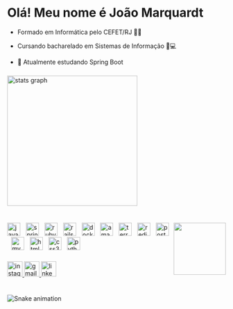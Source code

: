 <h1 align="left">Olá! Meu nome é João Marquardt</h1>

- Formado em Informática pelo CEFET/RJ 🧑‍🎓

- Cursando bacharelado em Sistemas de Informação 📗💻

- 🌱 Atualmente estudando Spring Boot

###

<div align="left">
  <img src="https://github-readme-stats.vercel.app/api?username=joaomarquardt&hide_title=false&hide_rank=false&show_icons=true&include_all_commits=true&count_private=true&disable_animations=false&theme=dark&locale=pt-br&hide_border=true" height="300" alt="stats graph"  />
</div>

#

<img align="right" height="120" src="https://media2.giphy.com/media/v1.Y2lkPTc5MGI3NjExem9leXE0bWxlcDZ1MGNybTExc2VsdHQ2MnpndTR5Njl6NWozOHhyMiZlcD12MV9pbnRlcm5hbF9naWZfYnlfaWQmY3Q9Zw/BWD3CtcudWL28/giphy.gif"  />

###
<div align="left">
    <img src="https://cdn.jsdelivr.net/gh/devicons/devicon/icons/java/java-original.svg" height="30" alt="java logo"  />
    <img width="5" />
    <img src="https://cdn.jsdelivr.net/gh/devicons/devicon/icons/spring/spring-original.svg" height="30" alt="spring logo"  />
    <img width="5" />
    <img src="https://cdn.jsdelivr.net/gh/devicons/devicon/icons/ruby/ruby-original.svg" height="30" alt="ruby logo"  />
    <img width="5" />
    <img src="https://cdn.jsdelivr.net/gh/devicons/devicon/icons/rails/rails-plain.svg" height="30" alt="rails logo"  />
    <img width="5" />
    <img src="https://cdn.jsdelivr.net/gh/devicons/devicon/icons/docker/docker-original.svg" height="30" alt="docker logo"  />
    <img width="5" />
    <img src="https://cdn.jsdelivr.net/gh/devicons/devicon/icons/amazonwebservices/amazonwebservices-original-wordmark.svg" height="30" alt="amazonwebservices logo"  />
    <img width="5" />
    <img src="https://cdn.jsdelivr.net/gh/devicons/devicon/icons/terraform/terraform-original.svg" height="30" alt="terraform logo"  />
    <img width="5" />
    <img src="https://cdn.jsdelivr.net/gh/devicons/devicon/icons/redis/redis-original.svg" height="30" alt="redis logo"  />
    <img width="5" />
    <img src="https://cdn.jsdelivr.net/gh/devicons/devicon/icons/postgresql/postgresql-original.svg" height="30" alt="postgresql logo"  />
    <img width="5" />
    <img src="https://cdn.jsdelivr.net/gh/devicons/devicon/icons/mysql/mysql-original.svg" height="30" alt="mysql logo"  />
    <img width="5" />
    <img src="https://cdn.jsdelivr.net/gh/devicons/devicon/icons/html5/html5-original.svg" height="30" alt="html5 logo"  />
    <img width="5" />
    <img src="https://cdn.jsdelivr.net/gh/devicons/devicon/icons/css3/css3-original.svg" height="30" alt="css3 logo"  />
    <img width="5" />
    <img src="https://cdn.jsdelivr.net/gh/devicons/devicon/icons/python/python-original.svg" height="30" alt="python logo"  />
  </div>

###

<div align="left">
  <a href="https://www.instagram.com/jv.marquardt">
    <img src="https://img.shields.io/static/v1?message=Instagram&logo=instagram&label=&color=E4405F&logoColor=white&labelColor=&style=for-the-badge" height="35" alt="instagram logo"  />
  </a>
  <a href="mailto:marquardt1402@gmail.com">
    <img src="https://img.shields.io/static/v1?message=Gmail&logo=gmail&label=&color=D14836&logoColor=white&labelColor=&style=for-the-badge" height="35" alt="gmail logo"  />
  </a>
  <a href="https://www.linkedin.com/in/joão-marquardt/">
    <img src="https://img.shields.io/static/v1?message=LinkedIn&logo=linkedin&label=&color=0077B5&logoColor=white&labelColor=&style=for-the-badge" height="35" alt="linkedin logo"  />
  </a>
</div>

###

# 
<img src="https://github.com/joaomarquardt/joaomarquardt/blob/output/github-snake-dark.svg" alt="Snake animation" />

###

